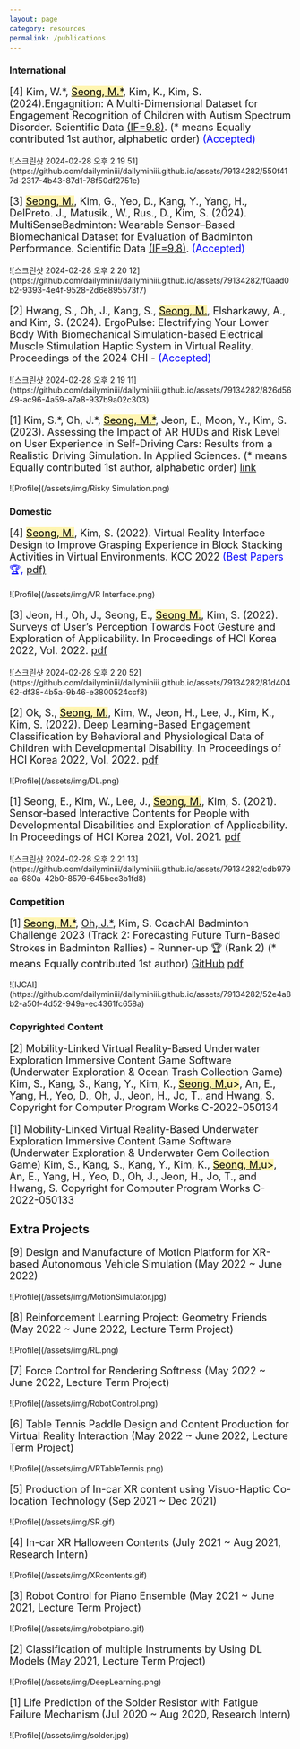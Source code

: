 ```yaml
---
layout: page
category: resources
permalink: /publications
---
```


### International

<div style="font-size: 18px;"><p> 
[4] Kim, W.*, <mark style='background-color: #fff5b1'><u>Seong, M.*</u></mark>, Kim, K.,  Kim, S. (2024).Engagnition: A Multi-Dimensional Dataset for Engagement Recognition of Children with Autism Spectrum Disorder. Scientific Data <u>(IF=9.8)</u>. (* means Equally contributed 1st author, alphabetic order) <span style="color: blue;">(Accepted)</span>
</p></div>
![스크린샷 2024-02-28 오후 2 19 51](https://github.com/dailyminiii/dailyminiii.github.io/assets/79134282/550f417d-2317-4b43-87d1-78f50df2751e)

<div style="font-size: 18px;"><p>  
[3] <mark style='background-color: #fff5b1'><u>Seong, M.</u></mark>, Kim, G., Yeo, D., Kang, Y., Yang, H., DelPreto. J., Matusik., W., Rus., D., Kim, S. (2024). MultiSenseBadminton: Wearable Sensor–Based Biomechanical Dataset for Evaluation of Badminton Performance. Scientific Data <u>(IF=9.8)</u>. <span style="color: blue;">(Accepted)</span>
</p></div>
![스크린샷 2024-02-28 오후 2 20 12](https://github.com/dailyminiii/dailyminiii.github.io/assets/79134282/f0aad0b2-9393-4e4f-9528-2d6e895573f7)

<div style="font-size: 18px;"><p>   
[2] Hwang, S., Oh, J., Kang, S., <mark style='background-color: #fff5b1'><u>Seong, M.</u></mark>, Elsharkawy, A., and Kim, S. (2024). ErgoPulse: Electrifying Your Lower Body With Biomechanical Simulation-based Electrical Muscle Stimulation Haptic System in Virtual Reality. Proceedings of the 2024 CHI - <span style="color: blue;">(Accepted)</span>
</p></div>
![스크린샷 2024-02-28 오후 2 19 11](https://github.com/dailyminiii/dailyminiii.github.io/assets/79134282/826d5649-ac96-4a59-a7a8-937b9a02c303)

<div style="font-size: 18px;"><p>   
[1] Kim, S.*, Oh, J.*, <mark style='background-color: #fff5b1'><u>Seong, M.*</u></mark>, Jeon, E., Moon, Y., Kim, S. (2023). Assessing the Impact of AR HUDs and Risk Level on User Experience in Self-Driving Cars: Results from a Realistic Driving Simulation. In Applied Sciences. (* means Equally contributed 1st author, alphabetic order) <a href="https://www.mdpi.com/2076-3417/13/8/4952">link</a>
</p></div>
![Profile](/assets/img/Risky Simulation.png)

### Domestic

<div style="font-size: 18px;"><p>
[4] <mark style='background-color: #fff5b1'><u>Seong, M.</u></mark>, Kim, S. (2022). Virtual Reality Interface Design to Improve Grasping Experience in Block Stacking Activities in Virtual Environments. KCC 2022 <span style="color: blue;">(Best Papers 🏆,</span> <a href="https://www.dbpia.co.kr/pdf/pdfView.do?nodeId=NODE11113699&googleIPSandBox=false&mark=0&ipRange=false&accessgl=Y&language=ko_KR&hasTopBanner=true"> pdf)</a>
</p></div>
![Profile](/assets/img/VR Interface.png)

<div style="font-size: 18px;"><p>
[3] Jeon, H., Oh, J., Seong, E., <mark style='background-color: #fff5b1'><u>Seong M.</u></mark>, Kim, S. (2022). Surveys of User’s Perception Towards Foot Gesture and Exploration of Applicability. In Proceedings of HCI Korea 2022, Vol. 2022. <a href="https://www.dbpia.co.kr/journal/articleDetail?nodeId=NODE11043851">pdf</a>
</p></div>
![스크린샷 2024-02-28 오후 2 20 52](https://github.com/dailyminiii/dailyminiii.github.io/assets/79134282/81d40462-df38-4b5a-9b46-e3800524ccf8)

<div style="font-size: 18px;"><p>
[2] Ok, S., <mark style='background-color: #fff5b1'><u>Seong, M.</u></mark>, Kim, W., Jeon, H., Lee, J., Kim, K.,  Kim, S. (2022). Deep Learning-Based Engagement Classification by Behavioral and Physiological Data of Children with Developmental Disability. In Proceedings of HCI Korea 2022, Vol. 2022. <a href="https://www.dbpia.co.kr/journal/articleDetail?nodeId=NODE11043877">pdf</a>
</p></div>
![Profile](/assets/img/DL.png)

<div style="font-size: 18px;"><p>
[1] Seong, E., Kim, W., Lee, J., <mark style='background-color: #fff5b1'><u>Seong, M.</u></mark>, Kim, S. (2021). Sensor-based Interactive Contents for People with Developmental Disabilities and Exploration of Applicability. In Proceedings of HCI Korea 2021, Vol. 2021. <a href="https://www.dbpia.co.kr/journal/articleDetail?nodeId=NODE10530281">pdf</a>
</p></div>
![스크린샷 2024-02-28 오후 2 21 13](https://github.com/dailyminiii/dailyminiii.github.io/assets/79134282/cdb979aa-680a-42b0-8579-645bec3b1fd8)


### Competition
<div style="font-size: 18px;"><p>
[1] <mark style='background-color: #fff5b1'><u>Seong, M.*</u></mark>, <u>Oh, J.*</u>, Kim, S. CoachAI Badminton Challenge 2023 (Track 2: Forecasting Future Turn-Based Strokes in Badminton Rallies) - Runner-up 🏆 (Rank 2) (* means Equally contributed 1st author)  <a href="https://github.com/stan5dard/IJCAI-CoachAI-Challenge-2023/tree/main">GitHub</a> <a href="https://arxiv.org/abs/2307.08262">pdf</a>
</p></div>
![IJCAI](https://github.com/dailyminiii/dailyminiii.github.io/assets/79134282/52e4a8b2-a50f-4d52-949a-ec4361fc658a)


### Copyrighted Content

<div style="font-size: 18px;"><p>
[2] Mobility-Linked Virtual Reality-Based Underwater Exploration Immersive Content Game Software (Underwater Exploration & Ocean Trash Collection Game)
Kim, S., Kang, S., Kang, Y., Kim, K., <mark style='background-color: #fff5b1'><u>Seong, M.</u>u></mark>, An, E., Yang, H., Yeo, D., Oh, J., Jeon, H., Jo, T., and Hwang, S.
Copyright for Computer Program Works C-2022-050134
</p></div>

<div style="font-size: 18px;"><p>
[1] Mobility-Linked Virtual Reality-Based Underwater Exploration Immersive Content Game Software (Underwater Exploration & Underwater Gem Collection Game)
Kim, S., Kang, S., Kang, Y., Kim, K., <mark style='background-color: #fff5b1'><u>Seong, M.</u>u></mark>, An, E., Yang, H., Yeo, D., Oh, J., Jeon, H., Jo, T., and Hwang, S.
Copyright for Computer Program Works C-2022-050133
</p></div>

## Extra Projects

<div style="font-size: 18px;"><p>
[9] Design and Manufacture of Motion Platform for XR-based Autonomous Vehicle Simulation (May 2022 ~ June 2022)
</p></div>
![Profile](/assets/img/MotionSimulator.jpg)

<div style="font-size: 18px;"><p>
[8] Reinforcement Learning Project: Geometry Friends (May 2022 ~ June 2022, Lecture Term Project)
</p></div>
![Profile](/assets/img/RL.png)

<div style="font-size: 18px;"><p>
[7] Force Control for Rendering Softness (May 2022 ~ June 2022, Lecture Term Project)
</p></div>
![Profile](/assets/img/RobotControl.png)

<div style="font-size: 18px;"><p>
[6] Table Tennis Paddle Design and Content Production for Virtual Reality Interaction (May 2022 ~ June 2022, Lecture Term Project)
</p></div>
![Profile](/assets/img/VRTableTennis.png)

<div style="font-size: 18px;"><p>
[5] Production of In-car XR content using Visuo-Haptic Co-location Technology (Sep 2021 ~ Dec 2021)
</p></div>
![Profile](/assets/img/SR.gif)

<div style="font-size: 18px;"><p>
[4] In-car XR Halloween Contents (July 2021 ~ Aug 2021, Research Intern)
</p></div>
![Profile](/assets/img/XRcontents.gif)

<div style="font-size: 18px;"><p>
[3] Robot Control for Piano Ensemble (May 2021 ~ June 2021, Lecture Term Project)
</p></div>
![Profile](/assets/img/robotpiano.gif)

<div style="font-size: 18px;"><p>
[2] Classification of multiple Instruments by Using DL Models (May 2021, Lecture Term Project)
</p></div>
![Profile](/assets/img/DeepLearning.png)

<div style="font-size: 18px;"><p>
[1] Life Prediction of the Solder Resistor with Fatigue Failure Mechanism (Jul 2020 ~ Aug 2020, Research Intern)
</p></div>
![Profile](/assets/img/solder.jpg)

